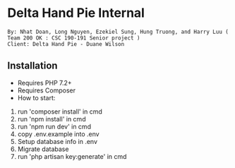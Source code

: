 # Delta Hand Pie Internal
    By: Nhat Doan, Long Nguyen, Ezekiel Sung, Hung Truong, and Harry Luu ( Team 200 OK : CSC 190-191 Senior project )
    Client: Delta Hand Pie - Duane Wilson

## Installation
- Requires PHP 7.2+
- Requires Composer
- How to start:
 1. run 'composer install' in cmd
 2. run 'npm install' in cmd
 3. run 'npm run dev' in cmd
 4. copy .env.example into .env
 5. Setup database info in .env
 6. Migrate database
 7. run 'php artisan key:generate' in cmd
